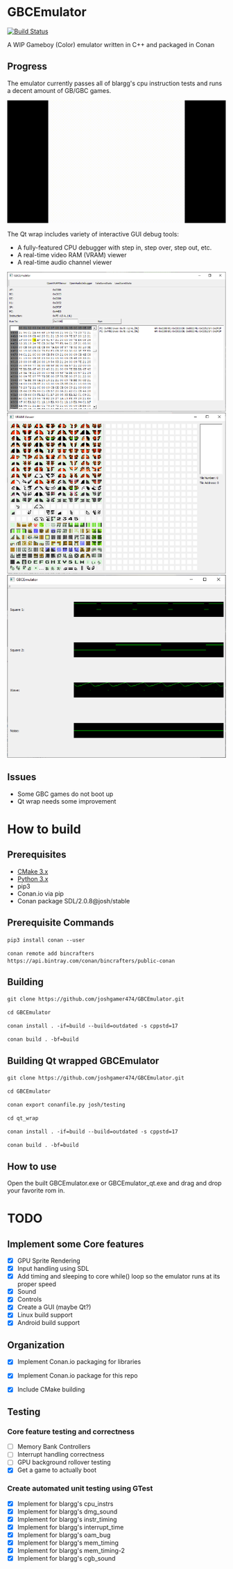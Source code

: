 # GBCEmulator

[![Build Status](https://travis-ci.org/joshgamer474/GBCEmulator.svg?branch=qt_gui)](https://travis-ci.org/joshgamer474/GBCEmulator)

A WIP Gameboy (Color) emulator written in C++ and packaged in Conan

## Progress

The emulator currently passes all of blargg's cpu instruction tests and runs a decent amount of GB/GBC games.

![](res/blargg_cpu_intrs.gif)

The Qt wrap includes variety of interactive GUI debug tools:
* A fully-featured CPU debugger with step in, step over, step out, etc.
* A real-time video RAM (VRAM) viewer
* A real-time audio channel viewer

![](res/debugger.PNG)
![](res/vramviewer.PNG)
![](res/audiodebugger.PNG)

## Issues

* Some GBC games do not boot up
* Qt wrap needs some improvement

# How to build

## Prerequisites

* [CMake 3.x](https://cmake.org/download/)
* [Python 3.x](https://www.python.org/downloads/)
* pip3
* Conan.io via pip
* Conan package SDL/2.0.8@josh/stable
## Prerequisite Commands

```pip3 install conan --user```

```conan remote add bincrafters https://api.bintray.com/conan/bincrafters/public-conan```

## Building

```git clone https://github.com/joshgamer474/GBCEmulator.git```

```cd GBCEmulator```

```conan install . -if=build --build=outdated -s cppstd=17```

```conan build . -bf=build```

## Building Qt wrapped GBCEmulator

```git clone https://github.com/joshgamer474/GBCEmulator.git```

```cd GBCEmulator```

```conan export conanfile.py josh/testing```

```cd qt_wrap```

```conan install . -if=build --build=outdated -s cppstd=17```

```conan build . -bf=build```

## How to use
Open the built GBCEmulator.exe or GBCEmulator_qt.exe and drag and drop your favorite rom in.


# TODO

## Implement some Core features
- [x] GPU Sprite Rendering
- [x] Input handling using SDL
- [x] Add timing and sleeping to core while() loop so the emulator runs at its proper speed
- [x] Sound
- [x] Controls
- [x] Create a GUI (maybe Qt?)
- [x] Linux build support
- [x] Android build support

## Organization
- [x] Implement Conan.io packaging for libraries
- [x] Implement Conan.io package for this repo
- [x] Include CMake building


## Testing

### Core feature testing and correctness
- [ ] Memory Bank Controllers
- [ ] Interrupt handling correctness
- [ ] GPU background rollover testing
- [x] Get a game to actually boot

### Create automated unit testing using GTest
- [x] Implement for blargg's cpu_instrs
- [x] Implement for blargg's dmg_sound
- [x] Implement for blargg's instr_timing
- [x] Implement for blargg's interrupt_time
- [x] Implement for blargg's oam_bug
- [x] Implement for blargg's mem_timing
- [x] Implement for blargg's mem_timing-2
- [x] Implement for blargg's cgb_sound

